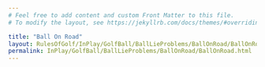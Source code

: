 ```yaml
---
# Feel free to add content and custom Front Matter to this file.
# To modify the layout, see https://jekyllrb.com/docs/themes/#overriding-theme-defaults

title: "Ball On Road"
layout: RulesOfGolf/InPlay/GolfBall/BallLieProblems/BallOnRoad/BallOnRoad
permalink: InPlay/GolfBall/BallLieProblems/BallOnRoad/BallOnRoad.html
---
```

